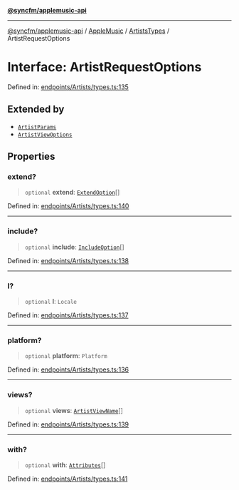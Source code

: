 [**@syncfm/applemusic-api**](../../../../../../README.md)

***

[@syncfm/applemusic-api](../../../../../../globals.md) / [AppleMusic](../../../README.md) / [ArtistsTypes](../README.md) / ArtistRequestOptions

# Interface: ArtistRequestOptions

Defined in: [endpoints/Artists/types.ts:135](https://github.com/sync-fm/applemusic-api/blob/9ff258d5e3837a0cb0f9914911c5614d92f344ed/src/endpoints/Artists/types.ts#L135)

## Extended by

- [`ArtistParams`](ArtistParams.md)
- [`ArtistViewOptions`](ArtistViewOptions.md)

## Properties

### extend?

> `optional` **extend**: [`ExtendOption`](../enumerations/ExtendOption.md)[]

Defined in: [endpoints/Artists/types.ts:140](https://github.com/sync-fm/applemusic-api/blob/9ff258d5e3837a0cb0f9914911c5614d92f344ed/src/endpoints/Artists/types.ts#L140)

***

### include?

> `optional` **include**: [`IncludeOption`](../enumerations/IncludeOption.md)[]

Defined in: [endpoints/Artists/types.ts:138](https://github.com/sync-fm/applemusic-api/blob/9ff258d5e3837a0cb0f9914911c5614d92f344ed/src/endpoints/Artists/types.ts#L138)

***

### l?

> `optional` **l**: `Locale`

Defined in: [endpoints/Artists/types.ts:137](https://github.com/sync-fm/applemusic-api/blob/9ff258d5e3837a0cb0f9914911c5614d92f344ed/src/endpoints/Artists/types.ts#L137)

***

### platform?

> `optional` **platform**: `Platform`

Defined in: [endpoints/Artists/types.ts:136](https://github.com/sync-fm/applemusic-api/blob/9ff258d5e3837a0cb0f9914911c5614d92f344ed/src/endpoints/Artists/types.ts#L136)

***

### views?

> `optional` **views**: [`ArtistViewName`](../enumerations/ArtistViewName.md)[]

Defined in: [endpoints/Artists/types.ts:139](https://github.com/sync-fm/applemusic-api/blob/9ff258d5e3837a0cb0f9914911c5614d92f344ed/src/endpoints/Artists/types.ts#L139)

***

### with?

> `optional` **with**: [`Attributes`](../enumerations/WithOption.md#attributes)[]

Defined in: [endpoints/Artists/types.ts:141](https://github.com/sync-fm/applemusic-api/blob/9ff258d5e3837a0cb0f9914911c5614d92f344ed/src/endpoints/Artists/types.ts#L141)

